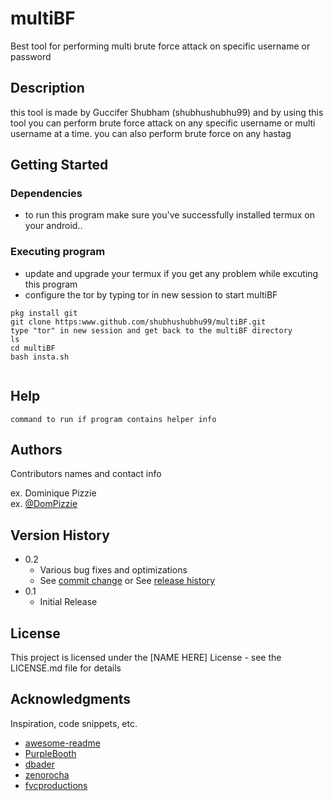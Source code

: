 # multiBF
Best tool for performing multi brute force attack on specific username or password




## Description

this tool is made by Guccifer Shubham (shubhushubhu99) and by using this tool you can perform brute force attack on any specific username or multi username at a time. you can also perform brute force on any hastag 

## Getting Started

### Dependencies

* to run this program make sure you've successfully installed termux on your android..







### Executing program

* update and upgrade your termux if you get any problem while excuting this program
* configure the tor by typing tor in new session to start multiBF
```
pkg install git 
git clone https:www.github.com/shubhushubhu99/multiBF.git
type "tor" in new session and get back to the multiBF directory 
ls 
cd multiBF 
bash insta.sh


```

## Help


```
command to run if program contains helper info
```

## Authors

Contributors names and contact info

ex. Dominique Pizzie  
ex. [@DomPizzie](https://twitter.com/dompizzie)

## Version History

* 0.2
    * Various bug fixes and optimizations
    * See [commit change]() or See [release history]()
* 0.1
    * Initial Release

## License

This project is licensed under the [NAME HERE] License - see the LICENSE.md file for details

## Acknowledgments

Inspiration, code snippets, etc.
* [awesome-readme](https://github.com/matiassingers/awesome-readme)
* [PurpleBooth](https://gist.github.com/PurpleBooth/109311bb0361f32d87a2)
* [dbader](https://github.com/dbader/readme-template)
* [zenorocha](https://gist.github.com/zenorocha/4526327)
* [fvcproductions](https://gist.github.com/fvcproductions/1bfc2d4aecb01a834b46)
